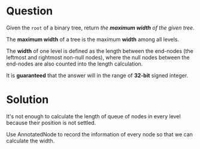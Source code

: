 # Question

Given the `root` of a binary tree, return *the **maximum width** of the given tree*.

The **maximum width** of a tree is the maximum **width** among all levels.

The **width** of one level is defined as the length between the end-nodes (the leftmost and rightmost non-null nodes), where the null nodes between the end-nodes are also counted into the length calculation.

It is **guaranteed** that the answer will in the range of **32-bit** signed integer.

# Solution

It's not enough to calculate the length of queue of nodes in every level because their position is not settled.

Use AnnotatedNode to record the information of every node so that we can calculate the width.

